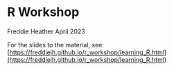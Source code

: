 # R Workshop

Freddie Heather
April 2023


For the slides to the material, see: 
[https://freddiejh.github.io/r_workshop/learning_R.html](https://freddiejh.github.io/r_workshop/learning_R.html)
